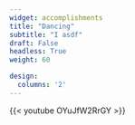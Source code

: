 ```yaml
---
widget: accomplishments
title: "Dancing"
subtitle: "I asdf"
draft: False
headless: True
weight: 60

design:
  columns: '2'
---
```

{{< youtube OYuJfW2RrGY >}}
